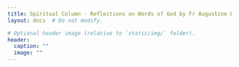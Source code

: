```yaml
---
title: Spiritual Column - Reflections on Words of God by Fr Augustine Wong.
layout: docs  # Do not modify.

# Optional header image (relative to `static/img/` folder).
header:
  caption: ""
  image: ""
---
```

